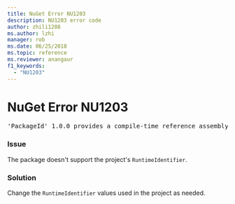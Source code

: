 ```yaml
---
title: NuGet Error NU1203
description: NU1203 error code
author: zhili1208
ms.author: lzhi
manager: rob
ms.date: 06/25/2018
ms.topic: reference
ms.reviewer: anangaur
f1_keywords:
  - "NU1203"
---
```


# NuGet Error NU1203

<pre>'PackageId' 1.0.0 provides a compile-time reference assembly for 'Foo.dll' on 'TargetFramework', but there is no compatible run-time assembly.</pre>

### Issue
The package doesn't support the project's `RuntimeIdentifier`. 

### Solution
Change the `RuntimeIdentifier` values used in the project as needed.